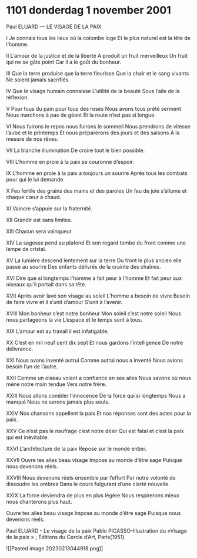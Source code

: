 # 1101 donderdag 1 november 2001
Paul ELUARD — LE VISAGE DE LA PAIX

I
Je connais tous les lieux où la colombe loge
Et le plus naturel est la tête de l’homme.

II
L’amour de la justice et de la liberté
A produit un fruit merveilleux
Un fruit qui ne se gâte point
Car il a le goût du bonheur.

III
Que la terre produise que la terre fleurisse
Que la chair et le sang vivants
Ne soient jamais sacrifiés.

IV
Que le visage humain connaisse
L’utilité de la beauté
Sous l’aile de la réflexion.

V
Pour tous du pain pour tous des roses
Nous avons tous prêté serment
Nous marchons à pas de géant
Et la route n’est pas si longue.

VI
Nous fuirons le repos nous fuirons le sommeil
Nous prendrons de vitesse l’aube et le printemps
Et nous préparerons des jours et des saisons
À la mesure de nos rêves.

VII
La blanche illumination
De croire tout le bien possible.

VIII
L’homme en proie à la paix se couronne d’espoir.

IX
L’homme en proie à la paix a toujours un sourire
Après tous les combats pour qui le lui demande.

X
Feu fertile des grains des mains et des paroles
Un feu de joie s’allume et chaque cœur a chaud.

XI
Vaincre s’appuie sur la fraternité.

XII
Grandir est sans limites.

XIII
Chacun sera vainqueur.

XIV
La sagesse pend au plafond
Et son regard tombe du front comme une lampe de cristal.

XV
La lumière descend lentement sur la terre
Du front le plus ancien elle passe au sourire
Des enfants délivrés de la crainte des chaînes.

XVI
Dire que si longtemps l’homme a fait peur à l’homme
Et fait peur aux oiseaux qu’il portait dans sa tête.

XVII
Après avoir lavé son visage au soleil
L’homme a besoin de vivre
Besoin de faire vivre et il s’unit d’amour
S’unit à l’avenir.

XVIII
Mon bonheur c’est notre bonheur
Mon soleil c’est notre soleil
Nous nous partageons la vie
L’espace et le temps sont à tous.

XIX
L’amour est au travail il est infatigable.

XX
C’est en mil neuf cent dix sept
Et nous gardons l’intelligence
De notre délivrance.

XXI
Nous avons inventé autrui
Comme autrui nous a inventé
Nous avions besoin l’un de l’autre.

XXII
Comme un oiseau volant a confiance en ses ailes
Nous savons où nous mène notre main tendue
Vers notre frère.

XXIII
Nous allons combler l’innocence
De la force qui si longtemps
Nous a manqué
Nous ne serons jamais plus seuls.

XXIV
Nos chansons appellent la paix
Et nos réponses sont des actes pour la paix.

XXV
Ce n’est pas le naufrage c’est notre désir
Qui est fatal et c’est la paix qui est inévitable.

XXVI
L’architecture de la paix
Repose sur le monde entier.

XXVII
Ouvre tes ailes beau visage
Impose au monde d’être sage
Puisque nous devenons réels.

XXVIII
Nous devenons réels ensemble par l’effort
Par notre volonté de dissoudre les ombres
Dans le cours fulgurant d’une clarté nouvelle.

XXIX
La force deviendra de plus en plus légère
Nous respirerons mieux nous chanterons plus haut.

Ouvre tes ailes beau visage
Impose au monde d’être sage
Puisque nous devenons réels.

Paul ELUARD - Le visage de la paix
Pablo PICASSO-Illustration du «Visage de la paix » ; Éditions du Cercle d’Art, Paris(1951).

![[Pasted image 20230213044918.png]]


